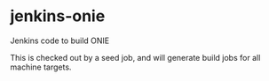 # jenkins-onie
Jenkins code to build ONIE

This is checked out by a seed job, and will generate build
jobs for all machine targets.
